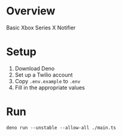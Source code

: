 # Overview
Basic Xbox Series X Notifier

# Setup
1. Download Deno
2. Set up a Twilio account
3. Copy `.env.example` to `.env`
4. Fill in the appropriate values

# Run
`deno run --unstable --allow-all ./main.ts`